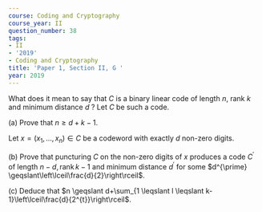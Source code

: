 ```yaml
---
course: Coding and Cryptography
course_year: II
question_number: 38
tags:
- II
- '2019'
- Coding and Cryptography
title: 'Paper 1, Section II, G '
year: 2019
---
```




What does it mean to say that $C$ is a binary linear code of length $n$, rank $k$ and minimum distance $d$ ? Let $C$ be such a code.

(a) Prove that $n \geqslant d+k-1$.

Let $x=\left(x_{1}, \ldots, x_{n}\right) \in C$ be a codeword with exactly $d$ non-zero digits.

(b) Prove that puncturing $C$ on the non-zero digits of $x$ produces a code $C^{\prime}$ of length $n-d, \operatorname{rank} k-1$ and minimum distance $d^{\prime}$ for some $d^{\prime} \geqslant\left\lceil\frac{d}{2}\right\rceil$.

(c) Deduce that $n \geqslant d+\sum_{1 \leqslant l \leqslant k-1}\left\lceil\frac{d}{2^{t}}\right\rceil$.